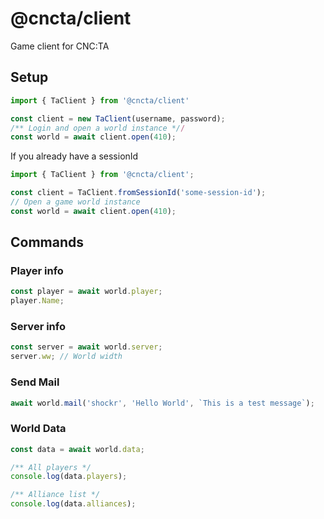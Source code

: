 # @cncta/client

Game client for CNC:TA

## Setup

```typescript
import { TaClient } from '@cncta/client'

const client = new TaClient(username, password);
/** Login and open a world instance *//
const world = await client.open(410);
```

If you already have a sessionId

```typescript
import { TaClient } from '@cncta/client';

const client = TaClient.fromSessionId('some-session-id');
// Open a game world instance
const world = await client.open(410);
```

## Commands

### Player info

```typescript
const player = await world.player;
player.Name;
```

### Server info

```typescript
const server = await world.server;
server.ww; // World width
```

### Send Mail

```typescript
await world.mail('shockr', 'Hello World', `This is a test message`);
```

### World Data

```typescript
const data = await world.data;

/** All players */
console.log(data.players);

/** Alliance list */
console.log(data.alliances);
```
